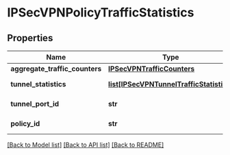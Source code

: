 # IPSecVPNPolicyTrafficStatistics

## Properties
Name | Type | Description | Notes
------------ | ------------- | ------------- | -------------
**aggregate_traffic_counters** | [**IPSecVPNTrafficCounters**](IPSecVPNTrafficCounters.md) |  | [optional] 
**tunnel_statistics** | [**list[IPSecVPNTunnelTrafficStatistics]**](IPSecVPNTunnelTrafficStatistics.md) | Tunnel statistics. | [optional] 
**tunnel_port_id** | **str** | Tunnel port identifier. | [optional] 
**policy_id** | **str** | Policy Identifier. | [optional] 

[[Back to Model list]](../README.md#documentation-for-models) [[Back to API list]](../README.md#documentation-for-api-endpoints) [[Back to README]](../README.md)

